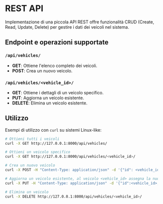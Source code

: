 # REST API

Implementazione di una piccola API REST offre funzionalità CRUD (Create, Read, Update, Delete) per gestire i dati dei veicoli nel sistema.

## Endpoint e operazioni supportate

### `/api/vehicles/`

- **GET**: Ottiene l'elenco completo dei veicoli.
- **POST**: Crea un nuovo veicolo.

### `/api/vehicles/<vehicle_id>/`

- **GET**: Ottiene i dettagli di un veicolo specifico.
- **PUT**: Aggiorna un veicolo esistente.
- **DELETE**: Elimina un veicolo esistente.

## Utilizzo

Esempi di utilizzo con `curl` su sistemi Linux-like:

```bash
# Ottieni tutti i veicoli
curl -X GET http://127.0.0.1:8000/api/vehicles/

# Ottieni un veicolo specifico
curl -X GET http://127.0.0.1:8000/api/vehicles/<vehicle_id>/

# Crea un nuovo veicolo
curl -X POST -H "Content-Type: application/json" -d '{"id": <vehicle_id>, "latitude": <latitude>, "longitude": <longitude>}' http://127.0.0.1:8000/api/vehicles/

# Aggiorna un veicolo esistente, al veicolo <vehicle_id> assegna la nuova posizione
curl -X PUT -H "Content-Type: application/json" -d '{"id":<vehicle_id>,"latitude": <latitude>, "longitude": <longitude>}' http://127.0.0.1:8000/api/vehicles/<vehicle_id>/

# Elimina un veicolo
curl -X DELETE http://127.0.0.1:8000/api/vehicles/<vehicle_id>/
```



